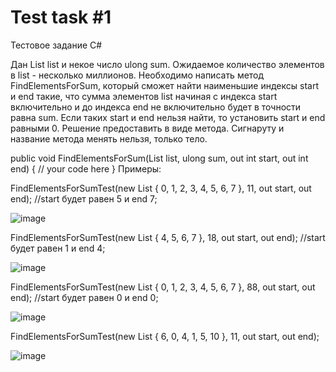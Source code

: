 # Test task #1
Тестовое задание C#

Дан List<uint> list и некое число ulong sum. Ожидаемое количество элементов в list - несколько миллионов. Необходимо написать метод FindElementsForSum, который сможет найти наименьшие индексы start и end такие, что сумма элементов list начиная с индекса start включительно и до индекса end не включительно будет в точности равна sum. Если таких start и end нельзя найти, то установить start и end равными 0. Решение предоставить в виде метода. Сигнаруту и название метода менять нельзя, только тело.

public void FindElementsForSum(List<uint> list, ulong sum, out int start, out int end)
{
	// your code here
}
Примеры:

FindElementsForSumTest(new List<uint> { 0, 1, 2, 3, 4, 5, 6, 7 }, 11, out start, out end); //start будет равен 5 и end 7;

![image](https://user-images.githubusercontent.com/121448673/232237866-0002a359-2581-492c-bbe4-e66948cda9f6.png)

FindElementsForSumTest(new List<uint> { 4, 5, 6, 7 }, 18, out start, out end); //start будет равен 1 и end 4;

![image](https://user-images.githubusercontent.com/121448673/232237887-6bef64ba-1837-4681-9a27-231ad000fd9e.png)

FindElementsForSumTest(new List<uint> { 0, 1, 2, 3, 4, 5, 6, 7 }, 88, out start, out end); //start будет равен 0 и end 0;

![image](https://user-images.githubusercontent.com/121448673/232237909-50fa20aa-f892-486f-8578-df8f1f4142ed.png)

FindElementsForSumTest(new List<uint> { 6, 0, 4, 1, 5, 10 }, 11, out start, out end); 

![image](https://user-images.githubusercontent.com/121448673/232237929-2238f457-9919-4211-aa6b-f5274432be90.png)
